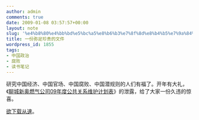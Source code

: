 ```yaml
---
author: admin
comments: true
date: 2009-01-08 03:57:57+00:00
layout: note
slug: '%e4%b8%80%e4%bb%bd%e5%bc%a5%e8%b6%b3%e7%8f%8d%e8%b4%b5%e7%9a%84%e6%96%87%e4%bb%b6'
title: 一份弥足珍贵的文件
wordpress_id: 1855
tags:
- 中国政治
- 腐败
- 读书笔记
---
```


研究中国经济、中国官场、中国腐败、中国潜规则的人们有福了。开年有大礼，《[聊城新奥燃气公司09年度公共关系维护计划表](http://www.xcar.com.cn/bbs/viewthread.php?tid=8959661&extra=page%3D2)》的泄露，给了大家一份久违的惊喜。

[欲下载从速](http://www.namipan.com/downfile/Book1.xls/a0f8016bbc9f9a044444157bd7cf80b70cc0e06b00320100)。
